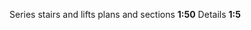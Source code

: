 <span class="caps">Series stairs and lifts plans and sections **1:50**</span>
<span class="caps">Details **1:5**</span>